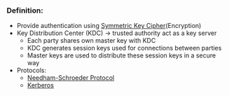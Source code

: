 ### Definition:
- Provide authentication using [Symmetric Key Cipher](Symmetric%20Key%20Cipher.md)(Encryption)
- Key Distribution Center (KDC) -> trusted authority act as a key server
	- Each party shares own master key with KDC  
	- KDC generates session keys used for connections between parties  
	- Master keys are used to distribute these session keys in a secure way
- Protocols:
	- [Needham-Schroeder Protocol](Needham-Schroeder%20Protocol.md)
	- [Kerberos](Kerberos.md)